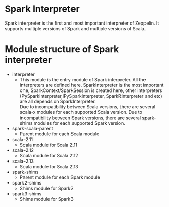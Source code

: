 # Spark Interpreter

Spark interpreter is the first and most important interpreter of Zeppelin. It supports multiple versions of Spark and multiple versions of Scala.


# Module structure of Spark interpreter

* interpreter     
  - This module is the entry module of Spark interpreter. All the interpreters are defined here. SparkInterpreter is the most important one, 
  SparkContext/SparkSession is created here, other interpreters (PySparkInterpreter,IPySparkInterpreter, SparkRInterpreter and etc) are all depends on SparkInterpreter.  
  Due to incompatibility between Scala versions, there are several scala-x modules for each supported Scala version.
  Due to incompatibility between Spark versions, there are several spark-shims modules for each supported Spark version.
* spark-scala-parent   
  - Parent module for each Scala module
* scala-2.11   
  - Scala module for Scala 2.11
* scala-2.12
  - Scala module for Scala 2.12
* scala-2.13
  - Scala module for Scala 2.13
* spark-shims 
  - Parent module for each Spark module
* spark2-shims
  - Shims module for Spark2
* spark3-shims
  - Shims module for Spark3


